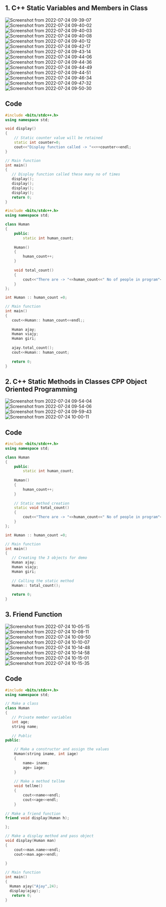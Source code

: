 ## 1. C++ Static Variables and Members in Class

![Screenshot from 2022-07-24 09-39-07](https://user-images.githubusercontent.com/109052326/180632093-8e813434-691d-449b-8110-87f9eef8e1ea.png)
![Screenshot from 2022-07-24 09-40-02](https://user-images.githubusercontent.com/109052326/180632096-ed2e867b-12ad-4196-9da6-c5faafa58c1b.png)
![Screenshot from 2022-07-24 09-40-03](https://user-images.githubusercontent.com/109052326/180632098-b7c7a849-bae4-4ca3-b875-ac79dec753ea.png)
![Screenshot from 2022-07-24 09-40-08](https://user-images.githubusercontent.com/109052326/180632101-dc5682b2-14ae-4cc4-a04f-c93612f6ef1a.png)
![Screenshot from 2022-07-24 09-40-12](https://user-images.githubusercontent.com/109052326/180632104-17ae1c51-37ca-4c26-a10a-18d1f31a7309.png)
![Screenshot from 2022-07-24 09-42-17](https://user-images.githubusercontent.com/109052326/180632107-260404c5-567f-4a3d-a4cf-fd7f78e91235.png)
![Screenshot from 2022-07-24 09-43-14](https://user-images.githubusercontent.com/109052326/180632110-8cc9e4f4-2557-419f-b889-e5c0cf782736.png)
![Screenshot from 2022-07-24 09-44-06](https://user-images.githubusercontent.com/109052326/180632111-d2555e44-4228-4263-8398-de3ddf8f806e.png)
![Screenshot from 2022-07-24 09-44-36](https://user-images.githubusercontent.com/109052326/180632115-a7270dd1-71f8-4f8a-bff3-889069b2acb4.png)
![Screenshot from 2022-07-24 09-44-49](https://user-images.githubusercontent.com/109052326/180632117-e6fa786f-75b4-48ff-b0ce-05d22430d1a4.png)
![Screenshot from 2022-07-24 09-44-51](https://user-images.githubusercontent.com/109052326/180632120-7615a23e-5c04-4149-885e-43910040748a.png)
![Screenshot from 2022-07-24 09-46-34](https://user-images.githubusercontent.com/109052326/180632122-2245c04b-3cdd-45d7-9d66-89d1cbe3783d.png)
![Screenshot from 2022-07-24 09-47-32](https://user-images.githubusercontent.com/109052326/180632125-2cc402a8-337d-4ee5-8ca3-5e6058dd4f9b.png)
![Screenshot from 2022-07-24 09-50-30](https://user-images.githubusercontent.com/109052326/180632127-806394c7-0e7b-4396-8b64-311010232cfa.png)


## Code

```cpp
#include <bits/stdc++.h>
using namespace std;

void display()
{
    // Static counter value will be retained
    static int counter=0;
    cout<<"Display function called -> "<<++counter<<endl;
}

// Main function
int main()
{
   // Display function called these many no of times
   display();
   display();
   display();
   display();
   return 0;
}


```

```cpp
#include <bits/stdc++.h>
using namespace std;

class Human
{
    public:
        static int human_count;
        
    Human()
    {
        human_count++;
    }
    
    void total_count()
    {
        cout<<"There are -> "<<human_count<<" No of people in program"<<endl;
    }
};

int Human :: human_count =0;

// Main function
int main()
{
   cout<<Human:: human_count<<endl;;
   
   Human ajay;
   Human viajy;
   Human giri;
   
   ajay.total_count();
   cout<<Human:: human_count;
   
   return 0;
}


```

## 2. C++ Static Methods in Classes CPP Object Oriented Programming

![Screenshot from 2022-07-24 09-54-04](https://user-images.githubusercontent.com/109052326/180632315-93b91669-a866-4c35-bc6c-a158ac8916ca.png)
![Screenshot from 2022-07-24 09-54-06](https://user-images.githubusercontent.com/109052326/180632320-8b6fd2e6-7ed1-463c-91e1-78b8a9cedf94.png)
![Screenshot from 2022-07-24 09-59-43](https://user-images.githubusercontent.com/109052326/180632323-c9b59a86-7bd7-484a-9848-cda9d3f8f8fe.png)
![Screenshot from 2022-07-24 10-00-11](https://user-images.githubusercontent.com/109052326/180632327-73a43dd3-d41c-4ee5-bc8c-1f209616f28f.png)


## Code

```cpp
#include <bits/stdc++.h>
using namespace std;

class Human
{
    public:
        static int human_count;
        
    Human()
    {
        human_count++;
    }
    
    // Static method creation
    static void total_count()
    {
        cout<<"There are -> "<<human_count<<" No of people in program"<<endl;
    }
};

int Human :: human_count =0;

// Main function
int main()
{
   // Creating the 3 objects for demo
   Human ajay;
   Human viajy;
   Human giri;
   
   // Calling the static method
   Human:: total_count();
   
   return 0;
}


```

## 3. Friend Function

![Screenshot from 2022-07-24 10-05-15](https://user-images.githubusercontent.com/109052326/180632584-9e6cd4f3-4068-4513-964d-a3865ee00e5c.png)
![Screenshot from 2022-07-24 10-08-11](https://user-images.githubusercontent.com/109052326/180632591-d7c543ac-4c2f-4c5d-932c-e3036cea2bfe.png)
![Screenshot from 2022-07-24 10-09-50](https://user-images.githubusercontent.com/109052326/180632593-f82097ea-a8b7-4bb0-a7aa-216a9ab2d63e.png)
![Screenshot from 2022-07-24 10-10-07](https://user-images.githubusercontent.com/109052326/180632597-6c25d08d-63ee-464d-a559-7a3c6d3ff939.png)
![Screenshot from 2022-07-24 10-14-48](https://user-images.githubusercontent.com/109052326/180632602-41136ba0-5253-42df-a876-8804426fbf72.png)
![Screenshot from 2022-07-24 10-14-58](https://user-images.githubusercontent.com/109052326/180632603-6ab67ea2-a362-48dc-bc23-8a434a448ce6.png)
![Screenshot from 2022-07-24 10-15-01](https://user-images.githubusercontent.com/109052326/180632604-769cf16b-0203-4646-a43e-1a451e6e794a.png)
![Screenshot from 2022-07-24 10-15-35](https://user-images.githubusercontent.com/109052326/180632606-fba98d37-a4d4-44e1-bf9c-b01ba107576d.png)


## Code

```cpp
#include <bits/stdc++.h>
using namespace std;

// Make a class
class Human
{
   // Private member variables
   int age;
   string name;
   
   // Public 
public:

    // Make a constructor and assign the values
    Human(string iname, int iage)
    {
        name= iname;
        age= iage;
    }
    
    // Make a method tellme
    void tellme()
    {
        cout<<name<<endl;
        cout<<age<<endl;
    }
   
// Make a friend function 
friend void display(Human h);

};

// Make a display method and pass object 
void display(Human man)
{
    cout<<man.name<<endl;
    cout<<man.age<<endl;
    
}

// Main function
int main()
{
  Human ajay("Ajay",24);
  display(ajay);
   return 0;
}


```
